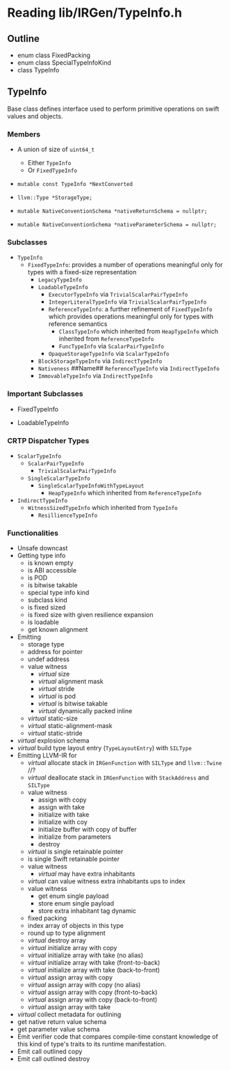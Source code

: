 # Reading lib/IRGen/TypeInfo.h

## Outline

- enum class FixedPacking
- enum class SpecialTypeInfoKind
- class TypeInfo

## TypeInfo

Base class defines interface used to perform primitive operations on swift values and objects.

### Members

- A union of size of `uint64_t`

  - Either `TypeInfo`
  - Or `FixedTypeInfo`

- `mutable const TypeInfo *NextConverted`

- `llvm::Type *StorageType;`

- `mutable NativeConventionSchema *nativeReturnSchema = nullptr;`

- `mutable NativeConventionSchema *nativeParameterSchema = nullptr;`

### Subclasses

- `TypeInfo`
  - `FixedTypeInfo`: provides a number of operations meaningful only for types with a fixed-size representation
    - `LegacyTypeInfo`
    - `LoadableTypeInfo`
      - `ExecutorTypeInfo` via `TrivialScalarPairTypeInfo`
      - `IntegerLiteralTypeInfo` via `TrivialScalarPairTypeInfo`
      - `ReferenceTypeInfo`: a further refinement of `FixedTypeInfo` which provides operations meaningful only for types with reference semantics
        - `ClassTypeInfo` which inherited from `HeapTypeInfo` which inherited from `ReferenceTypeInfo` 
        - `FuncTypeInfo` via `ScalarPairTypeInfo`
      - `OpaqueStorageTypeInfo` via `ScalarTypeInfo`
    - `BlockStorageTypeInfo` via `IndirectTypeInfo`
    - `Nativeness` ##Name## `ReferenceTypeInfo` via `IndirectTypeInfo`
    - `ImmovableTypeInfo` via `IndirectTypeInfo`

### Important Subclasses

- FixedTypeInfo

- LoadableTypeInfo

### CRTP Dispatcher Types

- `ScalarTypeInfo`
  - `ScalarPairTypeInfo`
    - `TrivialScalarPairTypeInfo`
  - `SingleScalarTypeInfo`
    - `SingleScalarTypeInfoWithTypeLayout`
      - `HeapTypeInfo` which inherited from `ReferenceTypeInfo`
- `IndirectTypeInfo`
  - `WitnessSizedTypeInfo` which inherited from `TypeInfo`
    - `ResillienceTypeInfo`

### Functionalities

- Unsafe downcast
- Getting type info
  - is known empty
  - is ABI accessible
  - is POD
  - is bitwise takable
  - special type info kind
  - subclass kind
  - is fixed sized
  - is fixed size with given resilience expansion
  - is loadable
  - get known alignment
- Emitting
  - storage type
  - address for pointer
  - undef address
  - value witness
    - *virtual* size
    - *virtual* alignment mask
    - *virtual* stride
    - *virtual* is pod
    - *virtual* is bitwise takable
    - *virtual* dynamically packed inline
  - *virtual* static-size
  - *virtual* static-alignment-mask
  - *virtual* static-stride
- *virtual* explosion schema
- *virtual* build type layout entry (`TypeLayoutEntry`) with `SILType`
- Emitting LLVM-IR for
  - *virtual* allocate stack in `IRGenFunction` with `SILType` and `llvm::Twine` //?
  - *virtual* deallocate stack in `IRGenFunction` with `StackAddress` and `SILType`
  - value witness
    - assign with copy
    - assign with take
    - initialize with take
    - initialize with coy
    - initialize buffer with copy of buffer
    - initialize from parameters
    - destroy
  - *virtual* is single retainable pointer
  - is single Swift retainable pointer
  - value witness
    - *virtual* may have extra inhabitants
  - *virtual* can value witness extra inhabitants ups to index
  - value witness
    - get enum single payload
    - store enum single payload
    - store extra inhabitant tag dynamic
  - fixed packing
  - index array of objects in this type
  - round up to type alignment
  - *virtual* destroy array
  - *virtual* initialize array with copy
  - *virtual* initialize array with take (no alias)
  - *virtual* initialize array with take (front-to-back)
  - *virtual* initialize array with take (back-to-front)
  - *virtual* assign array with copy
  - *virtual* assign array with copy (no alias)
  - *virtual* assign array with copy (front-to-back)
  - *virtual* assign array with copy (back-to-front)
  - *virtual* assign array with take
- *virtual* collect metadata for outlining
- get native return value schema
- get parameter value schema
- Emit verifier code that compares compile-time constant knowledge of this kind of type's traits to its runtime manifestation.
- Emit call outlined copy
- Emit call outlined destroy
